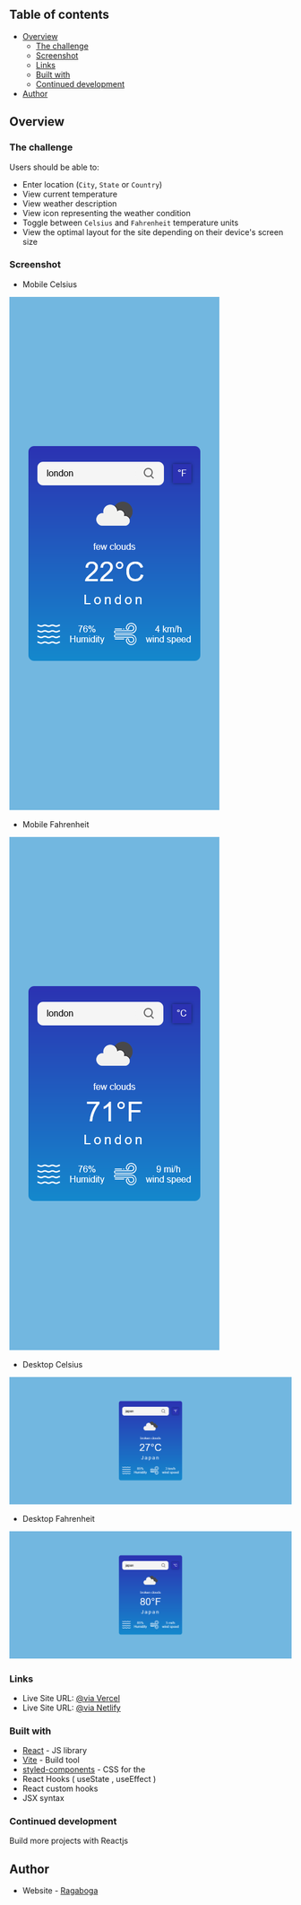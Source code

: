 ## Table of contents

- [Overview](#overview)
  - [The challenge](#the-challenge)
  - [Screenshot](#screenshot)
  - [Links](#links)
  - [Built with](#built-with)
  - [Continued development](#continued-development)
- [Author](#author)

## Overview

### The challenge

Users should be able to:

- Enter location (`City`, `State` or `Country`)
- View current temperature
- View weather description
- View icon representing the weather condition
- Toggle between `Celsius` and `Fahrenheit` temperature units
- View the optimal layout for the site depending on their device's screen size

### Screenshot

- Mobile Celsius

![](./screenshots/mobile-c.png)

- Mobile Fahrenheit

![](./screenshots/mobile-f.png)

- Desktop Celsius

![](./screenshots/desktop-c.png)

- Desktop Fahrenheit

![](./screenshots/desktop-f.png)

### Links

- Live Site URL: [@via Vercel](https://my-weatheraapp.vercel.app)
- Live Site URL: [@via Netlify](https://my-weatheraapp.netlify.app/)

### Built with

- [React](https://reactjs.org/) - JS library
- [Vite](https://vitejs.dev/) - Build tool
- [styled-components](https://styled-components.com/) - CSS for the <Component>
- React Hooks ( useState , useEffect )
- React custom hooks
- JSX syntax

### Continued development

Build more projects with Reactjs

## Author

- Website - [Ragaboga](https://github.com/RagaBoGaa)
